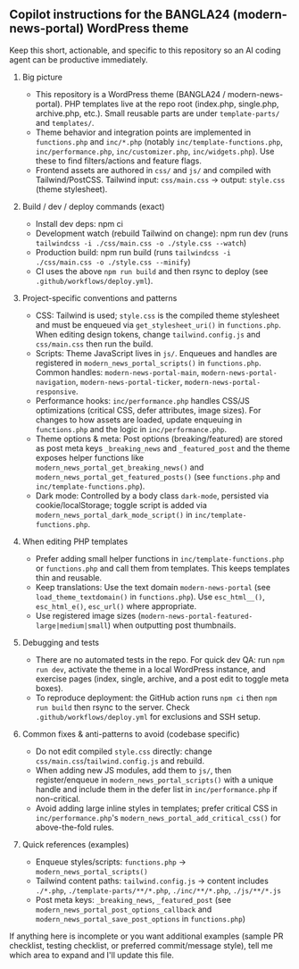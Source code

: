 ## Copilot instructions for the BANGLA24 (modern-news-portal) WordPress theme

Keep this short, actionable, and specific to this repository so an AI coding agent can be productive immediately.

1. Big picture
   - This repository is a WordPress theme (BANGLA24 / modern-news-portal). PHP templates live at the repo root (index.php, single.php, archive.php, etc.). Small reusable parts are under `template-parts/` and `templates/`.
   - Theme behavior and integration points are implemented in `functions.php` and `inc/*.php` (notably `inc/template-functions.php`, `inc/performance.php`, `inc/customizer.php`, `inc/widgets.php`). Use these to find filters/actions and feature flags.
   - Frontend assets are authored in `css/` and `js/` and compiled with Tailwind/PostCSS. Tailwind input: `css/main.css` -> output: `style.css` (theme stylesheet).

2. Build / dev / deploy commands (exact)
   - Install dev deps: npm ci
   - Development watch (rebuild Tailwind on change): npm run dev  (runs `tailwindcss -i ./css/main.css -o ./style.css --watch`)
   - Production build: npm run build  (runs `tailwindcss -i ./css/main.css -o ./style.css --minify`)
   - CI uses the above `npm run build` and then rsync to deploy (see `.github/workflows/deploy.yml`).

3. Project-specific conventions and patterns
   - CSS: Tailwind is used; `style.css` is the compiled theme stylesheet and must be enqueued via `get_stylesheet_uri()` in `functions.php`. When editing design tokens, change `tailwind.config.js` and `css/main.css` then run the build.
   - Scripts: Theme JavaScript lives in `js/`. Enqueues and handles are registered in `modern_news_portal_scripts()` in `functions.php`. Common handles: `modern-news-portal-main`, `modern-news-portal-navigation`, `modern-news-portal-ticker`, `modern-news-portal-responsive`.
   - Performance hooks: `inc/performance.php` handles CSS/JS optimizations (critical CSS, defer attributes, image sizes). For changes to how assets are loaded, update enqueuing in `functions.php` and the logic in `inc/performance.php`.
   - Theme options & meta: Post options (breaking/featured) are stored as post meta keys `_breaking_news` and `_featured_post` and the theme exposes helper functions like `modern_news_portal_get_breaking_news()` and `modern_news_portal_get_featured_posts()` (see `functions.php` and `inc/template-functions.php`).
   - Dark mode: Controlled by a body class `dark-mode`, persisted via cookie/localStorage; toggle script is added via `modern_news_portal_dark_mode_script()` in `inc/template-functions.php`.

4. When editing PHP templates
   - Prefer adding small helper functions in `inc/template-functions.php` or `functions.php` and call them from templates. This keeps templates thin and reusable.
   - Keep translations: Use the text domain `modern-news-portal` (see `load_theme_textdomain()` in `functions.php`). Use `esc_html__()`, `esc_html_e()`, `esc_url()` where appropriate.
   - Use registered image sizes (`modern-news-portal-featured-large|medium|small`) when outputting post thumbnails.

5. Debugging and tests
   - There are no automated tests in the repo. For quick dev QA: run `npm run dev`, activate the theme in a local WordPress instance, and exercise pages (index, single, archive, and a post edit to toggle meta boxes).
   - To reproduce deployment: the GitHub action runs `npm ci` then `npm run build` then rsync to the server. Check `.github/workflows/deploy.yml` for exclusions and SSH setup.

6. Common fixes & anti-patterns to avoid (codebase specific)
   - Do not edit compiled `style.css` directly: change `css/main.css`/`tailwind.config.js` and rebuild.
   - When adding new JS modules, add them to `js/`, then register/enqueue in `modern_news_portal_scripts()` with a unique handle and include them in the defer list in `inc/performance.php` if non-critical.
   - Avoid adding large inline styles in templates; prefer critical CSS in `inc/performance.php`'s `modern_news_portal_add_critical_css()` for above-the-fold rules.

7. Quick references (examples)
   - Enqueue styles/scripts: `functions.php` -> `modern_news_portal_scripts()`
   - Tailwind content paths: `tailwind.config.js` -> content includes `./*.php`, `./template-parts/**/*.php`, `./inc/**/*.php`, `./js/**/*.js`
   - Post meta keys: `_breaking_news`, `_featured_post` (see `modern_news_portal_post_options_callback` and `modern_news_portal_save_post_options` in `functions.php`)

If anything here is incomplete or you want additional examples (sample PR checklist, testing checklist, or preferred commit/message style), tell me which area to expand and I'll update this file.
